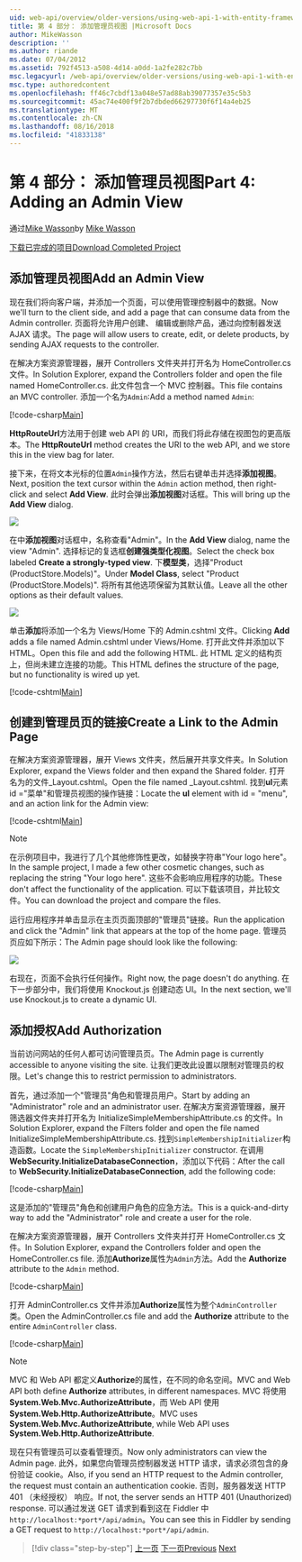 ```yaml
---
uid: web-api/overview/older-versions/using-web-api-1-with-entity-framework-5/using-web-api-with-entity-framework-part-4
title: 第 4 部分： 添加管理员视图 |Microsoft Docs
author: MikeWasson
description: ''
ms.author: riande
ms.date: 07/04/2012
ms.assetid: 792f4513-a508-4d14-a0dd-1a2fe282c7bb
msc.legacyurl: /web-api/overview/older-versions/using-web-api-1-with-entity-framework-5/using-web-api-with-entity-framework-part-4
msc.type: authoredcontent
ms.openlocfilehash: ff46c7cbdf13a048e57ad88ab39077357e35c5b3
ms.sourcegitcommit: 45ac74e400f9f2b7dbded66297730f6f14a4eb25
ms.translationtype: MT
ms.contentlocale: zh-CN
ms.lasthandoff: 08/16/2018
ms.locfileid: "41833138"
---
```

<a name="part-4-adding-an-admin-view"></a><span data-ttu-id="b3397-102">第 4 部分： 添加管理员视图</span><span class="sxs-lookup"><span data-stu-id="b3397-102">Part 4: Adding an Admin View</span></span>
====================
<span data-ttu-id="b3397-103">通过[Mike Wasson](https://github.com/MikeWasson)</span><span class="sxs-lookup"><span data-stu-id="b3397-103">by [Mike Wasson](https://github.com/MikeWasson)</span></span>

[<span data-ttu-id="b3397-104">下载已完成的项目</span><span class="sxs-lookup"><span data-stu-id="b3397-104">Download Completed Project</span></span>](http://code.msdn.microsoft.com/ASP-NET-Web-API-with-afa30545)

## <a name="add-an-admin-view"></a><span data-ttu-id="b3397-105">添加管理员视图</span><span class="sxs-lookup"><span data-stu-id="b3397-105">Add an Admin View</span></span>

<span data-ttu-id="b3397-106">现在我们将向客户端，并添加一个页面，可以使用管理控制器中的数据。</span><span class="sxs-lookup"><span data-stu-id="b3397-106">Now we'll turn to the client side, and add a page that can consume data from the Admin controller.</span></span> <span data-ttu-id="b3397-107">页面将允许用户创建、 编辑或删除产品，通过向控制器发送 AJAX 请求。</span><span class="sxs-lookup"><span data-stu-id="b3397-107">The page will allow users to create, edit, or delete products, by sending AJAX requests to the controller.</span></span>

<span data-ttu-id="b3397-108">在解决方案资源管理器，展开 Controllers 文件夹并打开名为 HomeController.cs 文件。</span><span class="sxs-lookup"><span data-stu-id="b3397-108">In Solution Explorer, expand the Controllers folder and open the file named HomeController.cs.</span></span> <span data-ttu-id="b3397-109">此文件包含一个 MVC 控制器。</span><span class="sxs-lookup"><span data-stu-id="b3397-109">This file contains an MVC controller.</span></span> <span data-ttu-id="b3397-110">添加一个名为`Admin`:</span><span class="sxs-lookup"><span data-stu-id="b3397-110">Add a method named `Admin`:</span></span>

[!code-csharp[Main](using-web-api-with-entity-framework-part-4/samples/sample1.cs)]

<span data-ttu-id="b3397-111">**HttpRouteUrl**方法用于创建 web API 的 URI，而我们将此存储在视图包的更高版本。</span><span class="sxs-lookup"><span data-stu-id="b3397-111">The **HttpRouteUrl** method creates the URI to the web API, and we store this in the view bag for later.</span></span>

<span data-ttu-id="b3397-112">接下来，在将文本光标的位置`Admin`操作方法，然后右键单击并选择**添加视图**。</span><span class="sxs-lookup"><span data-stu-id="b3397-112">Next, position the text cursor within the `Admin` action method, then right-click and select **Add View**.</span></span> <span data-ttu-id="b3397-113">此时会弹出**添加视图**对话框。</span><span class="sxs-lookup"><span data-stu-id="b3397-113">This will bring up the **Add View** dialog.</span></span>

![](using-web-api-with-entity-framework-part-4/_static/image1.png)

<span data-ttu-id="b3397-114">在中**添加视图**对话框中，名称查看"Admin"。</span><span class="sxs-lookup"><span data-stu-id="b3397-114">In the **Add View** dialog, name the view "Admin".</span></span> <span data-ttu-id="b3397-115">选择标记的复选框**创建强类型化视图**。</span><span class="sxs-lookup"><span data-stu-id="b3397-115">Select the check box labeled **Create a strongly-typed view**.</span></span> <span data-ttu-id="b3397-116">下**模型类**，选择"Product (ProductStore.Models)"。</span><span class="sxs-lookup"><span data-stu-id="b3397-116">Under **Model Class**, select "Product (ProductStore.Models)".</span></span> <span data-ttu-id="b3397-117">将所有其他选项保留为其默认值。</span><span class="sxs-lookup"><span data-stu-id="b3397-117">Leave all the other options as their default values.</span></span>

![](using-web-api-with-entity-framework-part-4/_static/image2.png)

<span data-ttu-id="b3397-118">单击**添加**将添加一个名为 Views/Home 下的 Admin.cshtml 文件。</span><span class="sxs-lookup"><span data-stu-id="b3397-118">Clicking **Add** adds a file named Admin.cshtml under Views/Home.</span></span> <span data-ttu-id="b3397-119">打开此文件并添加以下 HTML。</span><span class="sxs-lookup"><span data-stu-id="b3397-119">Open this file and add the following HTML.</span></span> <span data-ttu-id="b3397-120">此 HTML 定义的结构页上，但尚未建立连接的功能。</span><span class="sxs-lookup"><span data-stu-id="b3397-120">This HTML defines the structure of the page, but no functionality is wired up yet.</span></span>

[!code-cshtml[Main](using-web-api-with-entity-framework-part-4/samples/sample2.cshtml)]

## <a name="create-a-link-to-the-admin-page"></a><span data-ttu-id="b3397-121">创建到管理员页的链接</span><span class="sxs-lookup"><span data-stu-id="b3397-121">Create a Link to the Admin Page</span></span>

<span data-ttu-id="b3397-122">在解决方案资源管理器，展开 Views 文件夹，然后展开共享文件夹。</span><span class="sxs-lookup"><span data-stu-id="b3397-122">In Solution Explorer, expand the Views folder and then expand the Shared folder.</span></span> <span data-ttu-id="b3397-123">打开名为的文件\_Layout.cshtml。</span><span class="sxs-lookup"><span data-stu-id="b3397-123">Open the file named \_Layout.cshtml.</span></span> <span data-ttu-id="b3397-124">找到**ul**元素 id ="菜单"和管理员视图的操作链接：</span><span class="sxs-lookup"><span data-stu-id="b3397-124">Locate the **ul** element with id = "menu", and an action link for the Admin view:</span></span>

[!code-cshtml[Main](using-web-api-with-entity-framework-part-4/samples/sample3.cshtml)]

> [!NOTE]
> <span data-ttu-id="b3397-125">在示例项目中，我进行了几个其他修饰性更改，如替换字符串"Your logo here"。</span><span class="sxs-lookup"><span data-stu-id="b3397-125">In the sample project, I made a few other cosmetic changes, such as replacing the string "Your logo here".</span></span> <span data-ttu-id="b3397-126">这些不会影响应用程序的功能。</span><span class="sxs-lookup"><span data-stu-id="b3397-126">These don't affect the functionality of the application.</span></span> <span data-ttu-id="b3397-127">可以下载该项目，并比较文件。</span><span class="sxs-lookup"><span data-stu-id="b3397-127">You can download the project and compare the files.</span></span>


<span data-ttu-id="b3397-128">运行应用程序并单击显示在主页页面顶部的"管理员"链接。</span><span class="sxs-lookup"><span data-stu-id="b3397-128">Run the application and click the "Admin" link that appears at the top of the home page.</span></span> <span data-ttu-id="b3397-129">管理员页应如下所示：</span><span class="sxs-lookup"><span data-stu-id="b3397-129">The Admin page should look like the following:</span></span>

![](using-web-api-with-entity-framework-part-4/_static/image3.png)

<span data-ttu-id="b3397-130">右现在，页面不会执行任何操作。</span><span class="sxs-lookup"><span data-stu-id="b3397-130">Right now, the page doesn't do anything.</span></span> <span data-ttu-id="b3397-131">在下一步部分中，我们将使用 Knockout.js 创建动态 UI。</span><span class="sxs-lookup"><span data-stu-id="b3397-131">In the next section, we'll use Knockout.js to create a dynamic UI.</span></span>

## <a name="add-authorization"></a><span data-ttu-id="b3397-132">添加授权</span><span class="sxs-lookup"><span data-stu-id="b3397-132">Add Authorization</span></span>

<span data-ttu-id="b3397-133">当前访问网站的任何人都可访问管理员页。</span><span class="sxs-lookup"><span data-stu-id="b3397-133">The Admin page is currently accessible to anyone visiting the site.</span></span> <span data-ttu-id="b3397-134">让我们更改此设置以限制对管理员的权限。</span><span class="sxs-lookup"><span data-stu-id="b3397-134">Let's change this to restrict permission to administrators.</span></span>

<span data-ttu-id="b3397-135">首先，通过添加一个"管理员"角色和管理员用户。</span><span class="sxs-lookup"><span data-stu-id="b3397-135">Start by adding an "Administrator" role and an administrator user.</span></span> <span data-ttu-id="b3397-136">在解决方案资源管理器，展开筛选器文件夹并打开名为 InitializeSimpleMembershipAttribute.cs 的文件。</span><span class="sxs-lookup"><span data-stu-id="b3397-136">In Solution Explorer, expand the Filters folder and open the file named InitializeSimpleMembershipAttribute.cs.</span></span> <span data-ttu-id="b3397-137">找到`SimpleMembershipInitializer`构造函数。</span><span class="sxs-lookup"><span data-stu-id="b3397-137">Locate the `SimpleMembershipInitializer` constructor.</span></span> <span data-ttu-id="b3397-138">在调用**WebSecurity.InitializeDatabaseConnection**，添加以下代码：</span><span class="sxs-lookup"><span data-stu-id="b3397-138">After the call to **WebSecurity.InitializeDatabaseConnection**, add the following code:</span></span>

[!code-csharp[Main](using-web-api-with-entity-framework-part-4/samples/sample4.cs)]

<span data-ttu-id="b3397-139">这是添加的"管理员"角色和创建用户角色的应急方法。</span><span class="sxs-lookup"><span data-stu-id="b3397-139">This is a quick-and-dirty way to add the "Administrator" role and create a user for the role.</span></span>

<span data-ttu-id="b3397-140">在解决方案资源管理器，展开 Controllers 文件夹并打开 HomeController.cs 文件。</span><span class="sxs-lookup"><span data-stu-id="b3397-140">In Solution Explorer, expand the Controllers folder and open the HomeController.cs file.</span></span> <span data-ttu-id="b3397-141">添加**Authorize**属性为`Admin`方法。</span><span class="sxs-lookup"><span data-stu-id="b3397-141">Add the **Authorize** attribute to the `Admin` method.</span></span>

[!code-csharp[Main](using-web-api-with-entity-framework-part-4/samples/sample5.cs)]

<span data-ttu-id="b3397-142">打开 AdminController.cs 文件并添加**Authorize**属性为整个`AdminController`类。</span><span class="sxs-lookup"><span data-stu-id="b3397-142">Open the AdminController.cs file and add the **Authorize** attribute to the entire `AdminController` class.</span></span>

[!code-csharp[Main](using-web-api-with-entity-framework-part-4/samples/sample6.cs)]

> [!NOTE]
> <span data-ttu-id="b3397-143">MVC 和 Web API 都定义**Authorize**的属性，在不同的命名空间。</span><span class="sxs-lookup"><span data-stu-id="b3397-143">MVC and Web API both define **Authorize** attributes, in different namespaces.</span></span> <span data-ttu-id="b3397-144">MVC 将使用**System.Web.Mvc.AuthorizeAttribute**，而 Web API 使用**System.Web.Http.AuthorizeAttribute**。</span><span class="sxs-lookup"><span data-stu-id="b3397-144">MVC uses **System.Web.Mvc.AuthorizeAttribute**, while Web API uses **System.Web.Http.AuthorizeAttribute**.</span></span>


<span data-ttu-id="b3397-145">现在只有管理员可以查看管理页。</span><span class="sxs-lookup"><span data-stu-id="b3397-145">Now only administrators can view the Admin page.</span></span> <span data-ttu-id="b3397-146">此外，如果您向管理员控制器发送 HTTP 请求，请求必须包含的身份验证 cookie。</span><span class="sxs-lookup"><span data-stu-id="b3397-146">Also, if you send an HTTP request to the Admin controller, the request must contain an authentication cookie.</span></span> <span data-ttu-id="b3397-147">否则，服务器发送 HTTP 401 （未经授权） 响应。</span><span class="sxs-lookup"><span data-stu-id="b3397-147">If not, the server sends an HTTP 401 (Unauthorized) response.</span></span> <span data-ttu-id="b3397-148">可以通过发送 GET 请求到看到这在 Fiddler 中`http://localhost:*port*/api/admin`。</span><span class="sxs-lookup"><span data-stu-id="b3397-148">You can see this in Fiddler by sending a GET request to `http://localhost:*port*/api/admin`.</span></span>

> [!div class="step-by-step"]
> <span data-ttu-id="b3397-149">[上一页](using-web-api-with-entity-framework-part-3.md)
> [下一页](using-web-api-with-entity-framework-part-5.md)</span><span class="sxs-lookup"><span data-stu-id="b3397-149">[Previous](using-web-api-with-entity-framework-part-3.md)
[Next](using-web-api-with-entity-framework-part-5.md)</span></span>
